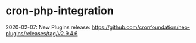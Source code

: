 # cron-php-integration

2020-02-07: New Plugins release: https://github.com/cronfoundation/neo-plugins/releases/tag/v2.9.4.6
